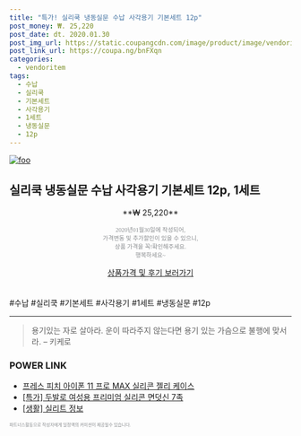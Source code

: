 ```yaml
--- 
title: "특가! 실리쿡 냉동실문 수납 사각용기 기본세트 12p" 
post_money: ₩. 25,220 
post_date: dt. 2020.01.30 
post_img_url: https://static.coupangcdn.com/image/product/image/vendoritem/2019/01/15/3112556458/769787d7-d94e-431e-a902-7d7716390c8e.jpg 
post_link_url: https://coupa.ng/bnFXqn 
categories: 
  - vendoritem 
tags: 
  - 수납 
  - 실리쿡 
  - 기본세트 
  - 사각용기 
  - 1세트 
  - 냉동실문 
  - 12p 
--- 
```

[![foo](https://static.coupangcdn.com/image/product/image/vendoritem/2019/01/15/3112556458/769787d7-d94e-431e-a902-7d7716390c8e.jpg)](https://coupa.ng/bnFXqn) 

## 실리쿡 냉동실문 수납 사각용기 기본세트 12p, 1세트 
<p style="text-align: center;">**₩ 25,220**</p> 
<p style="text-align: center;"><span style="color: #898c8f; font-family: Georgia,Times,serif; font-size: 0.75em;">2020년01월30일에 작성되어, <br>가격변동 및 추가할인이 있을 수 있으니,<br> 상품 가격을 꼭!확인해주세요.<br>행복하세요~</span> 
</p>	 
<div markdown="0" style="text-align: center;"><a href="https://coupa.ng/bnFXqn" class="btn btn--success">상품가격 및 후기 보러가기</a></div> 
<br><br> 
  #수납 #실리쿡 #기본세트 #사각용기 #1세트 #냉동실문 #12p 
<hr> 

> 용기있는 자로 살아라. 운이 따라주지 않는다면 용기 있는 가슴으로 불행에 맞서라. – 키케로 


### POWER LINK

* <a href="https://blog.naver.com/fasyy4321/221789607599" target="_blank">프레스 피치 아이폰 11 프로 MAX 실리콘 젤리 케이스</a>
* <a href="https://blog.naver.com/an0733/221785846079" target="_blank">[특가] 두발로 여성용 프리미엄 실리콘 면덧신 7족</a>
* <a href="https://blog.naver.com/fasyy4321/221764757043" target="_blank"> [생활] 실리트 정보 </a>

<span style="color: #898c8f; font-family: Georgia,Times,serif; font-size: 0.55em;">파트너스활동으로 작성자에게 일정액의 커미션이 제공될수 있습니다.</span> 
